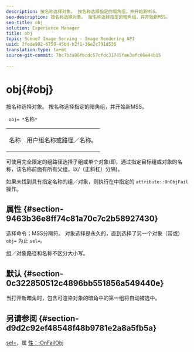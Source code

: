 ```yaml
---
description: 按名称选择对象。 按名称选择指定的暗角组，并开始新MSS。
seo-description: 按名称选择对象。 按名称选择指定的暗角组，并开始新MSS。
seo-title: obj
solution: Experience Manager
title: obj
topic: Scene7 Image Serving - Image Rendering API
uuid: 2fede992-6759-45bd-b2f1-36e2c791d536
translation-type: tm+mt
source-git-commit: 7bc7b3a86fbcdc57cfdc31745fae3afc06e44b15

---
```



# obj{#obj}

按名称选择对象。 按名称选择指定的暗角组，并开始新MSS。

` obj= *`名称`*`

<table id="simpletable_6E0DA6CBCDCF4CDDAFA5A4C38E0D5FC5"> 
 <tr class="strow"> 
  <td class="stentry"> <p> <span class="codeph"> <span class="varname"> 名称 </span></span> </p> </td> 
  <td class="stentry"> <p>用户组名称或路径／名称。 </p> </td> 
 </tr> 
</table>

可使用完全限定的组路径选择子组或单个对象(即，通过指定目标组或对象的名称，该名称前面有所有父组，以/（正斜杠）分隔)。

如果未找到具有指定名称的组／对象，则执行在中指定的 `attribute::OnObjFail` 操作。

## 属性 {#section-9463b36e8ff74c81a70c7c2b58927430}

选择命令；MSS分隔符。 对象选择是永久的，直到选择了另一个对象（带或） `obj=` 为止 `sel=`。

组／对象路径和名称不区分大小写。

## 默认 {#section-0c322850512c4896bb551856a549440e}

当打开新暗角时，包含可渲染对象的暗角中的第一组将自动被选中。

## 另请参阅 {#section-d9d2c92ef48548f48b9781e2a8a5fb5a}

[sel=](../../../../../ir-api/http-protocol/image-rendering-api-ref/c-ir-http-protocol-ref/c-ir-http-protocol-command-reference/r-ir-sel.md#reference-01322c58d414481385c29fcdd27a090b)，属 [性：:OnFailObj](../../../../../ir-api/material-cat/image-rendering-api-ref/c-ir-material-catalog/c-ir-attributes-reference/r-ir-onfailobj.md#reference-4c6ba90418e84da5831f8573bbbf2c8d)
